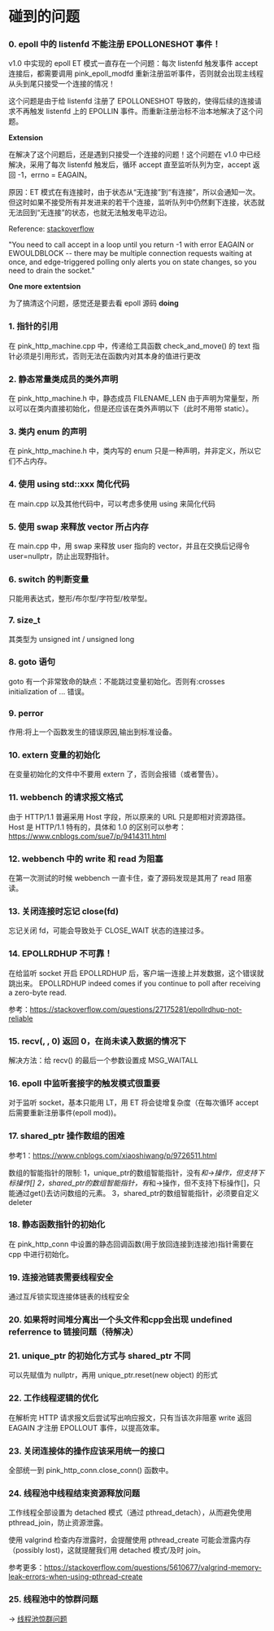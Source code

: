 # 碰到的问题

### 0. epoll 中的 listenfd 不能注册 EPOLLONESHOT 事件！
v1.0 中实现的 epoll ET 模式一直存在一个问题：每次 listenfd 触发事件 accept 连接后，都需要调用 pink_epoll_modfd 重新注册监听事件，否则就会出现主线程从头到尾只接受一个连接的情况！

这个问题是由于给 listenfd 注册了 EPOLLONESHOT 导致的，使得后续的连接请求不再触发 listenfd 上的 EPOLLIN 事件。而重新注册治标不治本地解决了这个问题。

**Extension**

在解决了这个问题后，还是遇到只接受一个连接的问题！这个问题在 v1.0 中已经解决，采用了每次 listenfd 触发后，循环 accept 直至监听队列为空，accept 返回 -1，errno = EAGAIN。

原因：ET 模式在有连接时，由于状态从“无连接”到“有连接”，所以会通知一次。但这时如果不接受所有并发进来的若干个连接，监听队列中仍然剩下连接，状态就无法回到“无连接”的状态，也就无法触发电平边沿。

Reference: [stackoverflow](https://stackoverflow.com/questions/12145668/blocking-accept)

"You need to call accept in a loop until you return -1 with error EAGAIN or EWOULDBLOCK -- there may be multiple connection requests waiting at once, and edge-triggered polling only alerts you on state changes, so you need to drain the socket."

**One more extentsion**

为了搞清这个问题，感觉还是要去看 epoll 源码 **doing**

### 1. 指针的引用
在 pink_http_machine.cpp 中，传递给工具函数 check_and_move() 的 text 指针必须是引用形式，否则无法在函数内对其本身的值进行更改

### 2. 静态常量类成员的类外声明
在 pink_http_machine.h 中，静态成员 FILENAME_LEN 由于声明为常量型，所以可以在类内直接初始化，但是还应该在类外声明以下（此时不用带 static）。

### 3. 类内 enum 的声明
在 pink_http_machine.h 中，类内写的 enum 只是一种声明，并非定义，所以它们不占内存。

### 4. 使用 using std::xxx 简化代码
在 main.cpp 以及其他代码中，可以考虑多使用 using 来简化代码

### 5. 使用 swap 来释放 vector 所占内存
在 main.cpp 中，用 swap 来释放 user 指向的 vector，并且在交换后记得令 user=nullptr，防止出现野指针。

### 6. switch 的判断变量
只能用表达式，整形/布尔型/字符型/枚举型。

### 7. size_t
其类型为 unsigned int / unsigned long

### 8. goto 语句
goto 有一个非常致命的缺点：不能跳过变量初始化。否则有:crosses initialization of ... 错误。

### 9. perror
作用:将上一个函数发生的错误原因,输出到标准设备。

### 10. extern 变量的初始化
在变量初始化的文件中不要用 extern 了，否则会报错（或者警告）。

### 11. webbench 的请求报文格式
由于 HTTP/1.1 普遍采用 Host 字段，所以原来的 URL 只是即相对资源路径。<br>
Host 是 HTTP/1.1 特有的，具体和 1.0 的区别可以参考：https://www.cnblogs.com/sue7/p/9414311.html

### 12. webbench 中的 write 和 read 为阻塞
在第一次测试的时候 webbench 一直卡住，查了源码发现是其用了 read 阻塞读。

### 13. 关闭连接时忘记 close(fd)

忘记关闭 fd，可能会导致处于 CLOSE_WAIT 状态的连接过多。

### 14. EPOLLRDHUP 不可靠！
在给监听 socket 开启 EPOLLRDHUP 后，客户端一连接上并发数据，这个错误就跳出来。
EPOLLRDHUP indeed comes if you continue to poll after receiving a zero-byte read.

参考：https://stackoverflow.com/questions/27175281/epollrdhup-not-reliable

### 15. recv(, , 0) 返回 0，在尚未读入数据的情况下
解决方法：给 recv() 的最后一个参数设置成 MSG_WAITALL

### 16. epoll 中监听套接字的触发模式很重要

对于监听 socket，基本只能用 LT，用 ET 将会徒增复杂度（在每次循环 accept 后需要重新注册事件(epoll mod))。

### 17. shared_ptr 操作数组的困难
参考1：https://www.cnblogs.com/xiaoshiwang/p/9726511.html

数组的智能指针的限制:
1，unique_ptr的数组智能指针，没有*和->操作，但支持下标操作[]
2，shared_ptr的数组智能指针，有*和->操作，但不支持下标操作[]，只能通过get()去访问数组的元素。
3，shared_ptr的数组智能指针，必须要自定义deleter

### 18. 静态函数指针的初始化
在 pink_http_conn 中设置的静态回调函数(用于放回连接到连接池)指针需要在 cpp 中进行初始化。

### 19. 连接池链表需要线程安全
通过互斥锁实现连接体链表的线程安全

### 20. 如果将时间堆分离出一个头文件和cpp会出现 undefined referrence to 链接问题（待解决）

### 21. unique_ptr 的初始化方式与 shared_ptr 不同
可以先赋值为 nullptr，再用 unique_ptr.reset(new object) 的形式

### 22. 工作线程逻辑的优化
在解析完 HTTP 请求报文后尝试写出响应报文，只有当该次非阻塞 write 返回 EAGAIN 才注册 EPOLLOUT 事件，以提高效率。

### 23. 关闭连接体的操作应该采用统一的接口
全部统一到 pink_http_conn.close_conn() 函数中。

### 24. 线程池中线程结束资源释放问题
工作线程全部设置为 detached 模式（通过 pthread_detach），从而避免使用 pthread_join，防止资源泄露。

使用 valgrind 检查内存泄露时，会提醒使用 pthread_create 可能会泄露内存（possibly lost)，这就提醒我们用 detached 模式/及时 join。

参考更多：https://stackoverflow.com/questions/5610677/valgrind-memory-leak-errors-when-using-pthread-create

### 25. 线程池中的惊群问题

-> [线程池惊群问题](https://github.com/Natureal/Pink_server/blob/master/knowledge/%E6%83%8A%E7%BE%A4%E9%97%AE%E9%A2%98.md)
